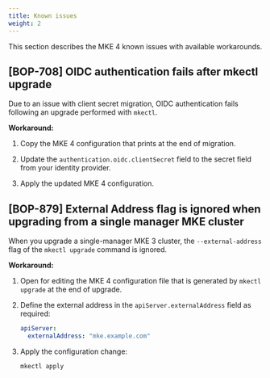 ```yaml
---
title: Known issues
weight: 2
---
```


This section describes the MKE 4 known issues with available workarounds.

## [BOP-708] OIDC authentication fails after mkectl upgrade

Due to an issue with client secret migration, OIDC authentication fails
following an upgrade performed with `mkectl`.

**Workaround:**

1. Copy the MKE 4 configuration that prints at the end of migration.

2. Update the `authentication.oidc.clientSecret` field to the secret field
   from your identity provider.

3. Apply the updated MKE 4 configuration.

## [BOP-879] External Address flag is ignored when upgrading from a single manager MKE cluster

When you upgrade a single-manager MKE 3 cluster, the `--external-address` flag of the `mkectl upgrade` 
command is ignored.

**Workaround:**

1. Open for editing the MKE 4 configuration file that is generated by `mkectl upgrade`
   at the end of upgrade.
2. Define the external address in the `apiServer.externalAddress` field as required:

   ```yaml
   apiServer:
     externalAddress: "mke.example.com"
   ```

3. Apply the configuration change:

   ```sh
   mkectl apply
   ```